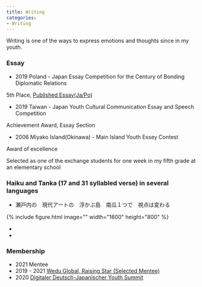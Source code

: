 ```yaml
---
title: Writing
categories:
- Writing
---
```


Writing is one of the ways to express emotions and thoughts since in my youth.

<!-- more -->
### Essay
* 2019 Poland - Japan Essay Competition for the Century of Bonding Diplomatic Relations 

5th Place, [Published Essay(Ja/Po)](https://jpya.or.jp/ja/essaybook100yearanniversary/?fbclid=IwAR0SzSx6VSCblIBN87oWfzb3dBsDzXmn62247LG3Td8FlcD9IZtXoyF9ZrU)
<br>
* 2019 Taiwan - Japan Youth Cultural Communication Essay and Speech Competition

Achievement Award, Essay Section
<br>
* 2006 Miyako Island(Okinawa) - Main Island Youth Essey Contest

Award of excellence

Selected as one of the exchange students for one week in my fifth grade at an elementary school

### Haiku and Tanka (17 and 31 syllabled verse) in several languages
* 瀬戸内の　現代アートの　浮かぶ島　南瓜１つで　視点は変わる

{% include figure.html image=""  width="1600" height="800"  %}

* 

*

### Membership
* 2021 Mentee
* 2019 - 2021 [Wedu Global, Raising Star (Selected Mentee)](https://www.weduglobal.org/rising-star/)
* 2020 [Digitaler Deutsch-Japanischer Youth Summit](https://djjg.org/digitaler-deutsch-japanischer-youth-summit/)
